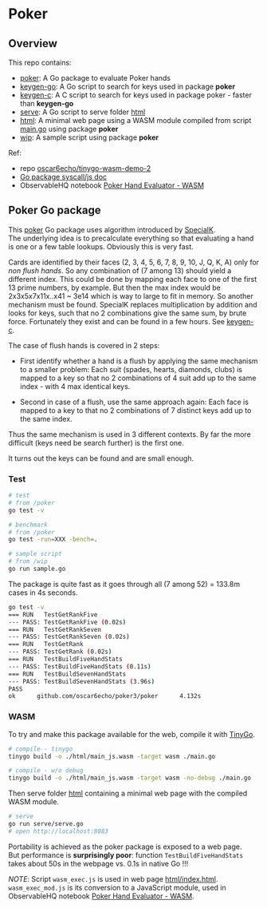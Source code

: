 # Poker

## Overview

This repo contains:

- [poker](./poker): A Go package to evaluate Poker hands
- [keygen-go](./keygen-go): A Go script to search for keys used in package **poker**
- [keygen-c](./keygen-c): A C script to search for keys used in package poker - faster than **keygen-go**
- [serve](./serve): A Go script to serve folder [html](./html)
- [html](./html): A minimal web page using a WASM module compiled from script [main.go](./main.go) using package **poker**
- [wip](./wip): A sample script using package **poker**

Ref:

- repo [oscar6echo/tinygo-wasm-demo-2](https://github.com/oscar6echo/tinygo-wasm-demo-2)
- [Go package syscall/js doc](https://pkg.go.dev/syscall/js)
- ObservableHQ notebook [Poker Hand Evaluator - WASM](https://observablehq.com/@oscar6echo/poker-hand-evaluator-wasm)

## Poker Go package

This [poker](./poker) Go package uses algorithm introduced by [SpecialK](https://github.com/kennethshackleton/SKPokerEval).  
The underlying idea is to precalculate everything so that evaluating a hand is one or a few table lookups. Obviously this is very fast.

Cards are identified by their faces (2, 3, 4, 5, 6, 7, 8, 9, 10, J, Q, K, A) only for _non flush hands_. So any combination of (7 among 13) should yield a different index. This could be done by mapping each face to one of the first 13 prime numbers, by example. But then the max index would be 2x3x5x7x11x..x41 ~ 3e14 which is way to large to fit in memory. So another mechanism must be found. SpecialK replaces multiplication by addition and looks for keys, such that no 2 combinations give the same sum, by brute force. Fortunately they exist and can be found in a few hours. See [keygen-c](./keygen-c).

The case of flush hands is covered in 2 steps:

- First identify whether a hand is a flush by applying the same mechanism to a smaller problem: Each suit (spades, hearts, diamonds, clubs) is mapped to a key so that no 2 combinations of 4 suit add up to the same index - with 4 max identical keys.

- Second in case of a flush, use the same approach again: Each face is mapped to a key to that no 2 combinations of 7 distinct keys add up to the same index.

Thus the same mechanism is used in 3 different contexts. By far the more difficult (keys need be search further) is the first one.

It turns out the keys can be found and are small enough.

### Test

```bash
# test
# from /poker
go test -v

# benchmark
# from /poker
go test -run=XXX -bench=.

# sample script
# from /wip
go run sample.go
```

The package is quite fast as it goes through all (7 among 52) = 133.8m cases in 4s seconds.

```bash
go test -v
=== RUN   TestGetRankFive
--- PASS: TestGetRankFive (0.02s)
=== RUN   TestGetRankSeven
--- PASS: TestGetRankSeven (0.02s)
=== RUN   TestGetRank
--- PASS: TestGetRank (0.02s)
=== RUN   TestBuildFiveHandStats
--- PASS: TestBuildFiveHandStats (0.11s)
=== RUN   TestBuildSevenHandStats
--- PASS: TestBuildSevenHandStats (3.96s)
PASS
ok      github.com/oscar6echo/poker3/poker      4.132s
```

### WASM

To try and make this package available for the web, compile it with [TinyGo](https://tinygo.org/).

```bash
# compile - tinygo
tinygo build -o ./html/main_js.wasm -target wasm ./main.go

# compile - w/o debug
tinygo build -o ./html/main_js.wasm -target wasm -no-debug ./main.go
```

Then serve folder [html](./html) containing a minimal web page with the compiled WASM module.

```bash
# serve
go run serve/serve.go
# open http://localhost:8083
```

Portability is achieved as the poker package is exposed to a web page.  
But performance is **surprisingly poor**: function `TestBuildFiveHandStats` takes about 50s in the webpage vs. 0.1s in native Go !!!

_NOTE_: Script `wasm_exec.js` is used in web page [html/index.html](./html/index.html). `wasm_exec_mod.js` is its conversion to a JavaScript module, used in ObservableHQ notebook [Poker Hand Evaluator - WASM](https://observablehq.com/@oscar6echo/poker-hand-evaluator-wasm).
